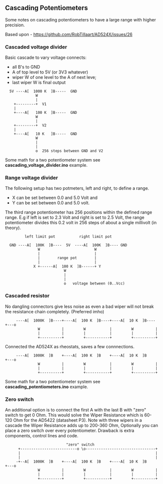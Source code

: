 
## Cascading Potentiometers

Some notes on cascading potentiometers to have a large range with higher precision.

Based upon - https://github.com/RobTillaart/AD524X/issues/26



### Cascaded voltage divider

Basic cascade to vary voltage connects:

- all B's to GND
- A of top level to 5V (or 3V3 whatever)
- wiper W  of one level to the A of next leve;
- last wiper W is final output


```
  5V ----A[  1000 K  ]B-----  GND
              W
              |
    +---------+  V1
    |
    +----A[   100 K  ]B-----  GND
              W
              |
    +---------+  V2
    |
    +----A[   10 K   ]B-----  GND
              W
              |
              |
              o  256 steps between GND and V2

```

Some math for a two potentiometer system see **cascading_voltage_divider.ino** example.


### Range voltage divider

The following setup has two potmeters, left and right, to define a range.
- X can be set between 0.0 and 5.0 Volt and 
- Y can be set between 0.0 and 5.0 volt.

The third range potentiometer has 256 positions within the defined range range.
E.g if left is set to 2.3 Volt and right is set to 2.5 Volt, 
the range potentiometer divides this 0.2 volt in 256 steps of about a single millivolt (in theory).


```
         left limit pot           right limit pot

  GND ----A[  100K  ]B----  5V  ----A[  100K  ]B---- GND
               W                         W
               |                         |
               |        range pot        |
               |                         |
             X +------A[  100 K  ]B------+ Y
                           W
                           |
                           |
                           o   voltage between (0..Vcc)

```


### Cascaded resistor

No dangling connectors give less noise as even a bad wiper will not break 
the resistance chain completely. (Preferred imho)


```
     ----A[  1000K  ]B----+----A[  100 K  ]B----+----A[  10 K  ]B----+---o
               W          |         W           |         W          |
               |          |         |           |         |          |
               +----------+         +-----------+         +----------+
```


Connected the AD524X as rheostats, saves a few connnections.

```
     ----A[  1000K  ]B    +----A[  100 K  ]B    +----A[  10 K  ]B    +---o
               W          |         W           |         W          |
               |          |         |           |         |          |
               +----------+         +-----------+         +----------+
```

Some math for a two potentiometer system see **cascading_potentiometers.ino** example.


### Zero switch

An additional option is to connect the first A with the last B with "zero" switch to get 0 Ohm.
This would solve the Wiper Resistance which is 60- 120 Ohm for the AD5422 (datasheet P3).
Note with three wipers in a cascade the Wiper Resistance adds up to 200-360 Ohm,
Optionally you can place a zero switch over every potentiometer.
Drawback is extra components, control lines and code.

```
                            "zero" switch
      +--------------------------o \o--------------------------------+
      |                                                              |
      |                                                              |
     -+--A[  1000K  ]B    +----A[  100 K  ]B    +----A[  10 K  ]B    +---o
               W          |         W           |         W          |
               |          |         |           |         |          |
               +----------+         +-----------+         +----------+
```

### 


